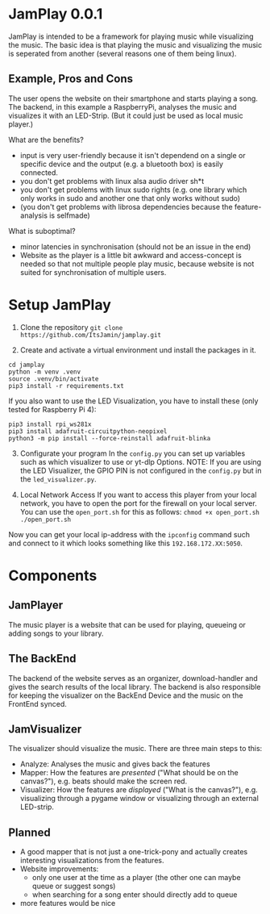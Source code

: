 # JamPlay 0.0.1

JamPlay is intended to be a framework for playing music while visualizing the music. The basic idea is that playing the music and visualizing the music is seperated from another (several reasons one of them being linux).

## Example, Pros and Cons
The user opens the website on their smartphone and starts playing a song. The backend, in this example a RaspberryPi, analyses the music and visualizes it with an LED-Strip.
(But it could just be used as local music player.)

What are the benefits?
+ input is very user-friendly because it isn't dependend on a single or specific device and the output (e.g. a bluetooth box) is easily connected.
+ you don't get problems with linux alsa audio driver sh*t
+ you don't get problems with linux sudo rights (e.g. one library which only works in sudo and another one that only works without sudo)
+ (you don't get problems with librosa dependencies because the feature-analysis is selfmade)

What is suboptimal?
- minor latencies in synchronisation (should not be an issue in the end)
- Website as the player is a little bit awkward and access-concept is needed so that not multiple people play music, because website is not suited for synchronisation of multiple users.

# Setup JamPlay

1. Clone the repository `git clone https://github.com/ItsJamin/jamplay.git`

2. Create and activate a virtual environment und install the packages in it.
```
cd jamplay
python -m venv .venv
source .venv/bin/activate
pip3 install -r requirements.txt
```

If you also want to use the LED Visualization, you have to install these (only tested for Raspberry Pi 4):
```
pip3 install rpi_ws281x
pip3 install adafruit-circuitpython-neopixel
python3 -m pip install --force-reinstall adafruit-blinka
```

3. Configurate your program
In the `config.py` you can set up variables such as which visualizer to use or yt-dlp Options.
NOTE: If you are using the LED Visualizer, the GPIO PIN is not configured in the `config.py` but in the `led_visualizer.py`.

4. Local Network Access
If you want to access this player from your local network, you have to open the port for the firewall on your local server. You can use the `open_port.sh` for this as follows:
`chmod +x open_port.sh`
`./open_port.sh`

Now you can get your local ip-address with the `ipconfig` command such and connect to it which looks something like this `192.168.172.XX:5050`.

# Components

## JamPlayer
The music player is a website that can be used for playing, queueing or adding songs to your library.

## The BackEnd
The backend of the website serves as an organizer, download-handler and gives the search results of the local library.
The backend is also responsible for keeping the visualizer on the BackEnd Device and the music on the FrontEnd synced.

## JamVisualizer
The visualizer should visualize the music. There are three main steps to this:
- Analyze: Analyses the music and gives back the features
- Mapper: How the features are *presented* ("What should be on the canvas?"), e.g. beats should make the screen red.
- Visualizer: How the features are *displayed* ("What is the canvas?"), e.g. visualizing through a pygame window or visualizing through an external LED-strip.

## Planned

- A good mapper that is not just a one-trick-pony and actually creates interesting visualizations from the features.
- Website improvements:
    - only one user at the time as a player (the other one can maybe queue or suggest songs)
    - when searching for a song enter should directly add to queue
- more features would be nice
